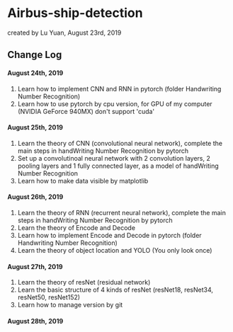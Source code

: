 # Airbus-ship-detection
created by Lu Yuan, August 23rd, 2019

## Change Log
#### August 24th, 2019
1. Learn how to implement CNN and RNN in pytorch (folder Handwriting Number Recognition)
2. Learn how to use pytorch by cpu version, for GPU of my computer (NVIDIA GeForce 940MX) don't support 'cuda'

#### August 25th, 2019
1. Learn the theory of CNN (convolutional neural network), complete the main steps in handWriting Number Recognition by pytorch
2. Set up a convolutinoal neural network with 2 convolution layers, 2 pooling layers and 1 fully connected layer, as a model of handWriting Number Recognition
3. Learn how to make data visible by matplotlib

#### August 26th, 2019
1. Learn the theory of RNN (recurrent neural network), complete the main steps in handWriting Number Recognition by pytorch
2. Learn the theory of Encode and Decode
3. Learn how to implement Encode and Decode in pytorch (folder Handwriting Number Recognition)
4.  Learn the theory of object location and YOLO (You only look once)

#### August 27th, 2019
1. Learn the theory of resNet (residual network)
2. Learn the basic structure of 4 kinds of resNet (resNet18, resNet34, resNet50, resNet152)  
3. Learn how to manage version by git
 

#### August 28th, 2019